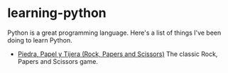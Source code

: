 # learning-python

Python is a great programming language. Here's a list of things I've been doing to learn Python.

- [Piedra, Papel y Tijera (Rock, Papers and Scissors)](https://github.com/franciscogo/piedra-papel-tijera) 
	The classic Rock, Papers and Scissors game.
